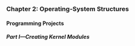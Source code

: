 ### Chapter 2: Operating-System Structures
#### Programming Projects
##### Part I—Creating Kernel Modules
